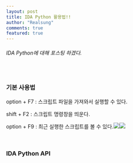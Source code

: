 ```yaml
---
layout: post
title: IDA Python 활용법!! 
author: "Realsung"
comments: true
featured: true
---
```


###### IDA Python에 대해 포스팅 하겠다.

<br />

### 기본 사용법

option + F7 : 스크립트 파일을 가져와서 실행할 수 있다.

shift + F2 : 스크립트 명령창을 띄운다.

option + F9 : 최근 실행한 스크립트를 볼 수 있다.![](https://user-images.githubusercontent.com/32904385/55276186-ff1c6800-5333-11e9-9bac-d109b3fac644.png)![](https://user-images.githubusercontent.com/32904385/55276220-8bc72600-5334-11e9-9710-53ae017f3a90.png)

<br />

### IDA Python API

